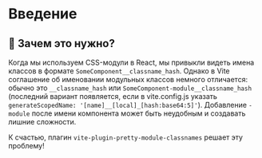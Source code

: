 # Введение

## 🤔 Зачем это нужно?

Когда мы используем CSS-модули в React, мы привыкли видеть имена классов в формате `SomeComponent__classname_hash`. Однако в Vite соглашение об именовании модульных классов немного отличается: обычно это `__classname_hash` или `SomeComponent-module__classname_hash` (последний вариант появляется, если в vite.config.js указать `generateScopedName: '[name]__[local]_[hash:base64:5]'`). Добавление `-module` после имени компонента может быть неудобным и создавать лишние сложности.

К счастью, плагин `vite-plugin-pretty-module-classnames` решает эту проблему!